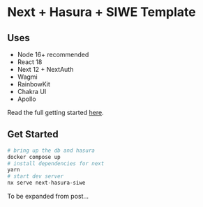 # Next + Hasura + SIWE Template
## Uses

- Node 16+ recommended
- React 18
- Next 12 + NextAuth
- Wagmi
- RainbowKit
- Chakra UI
- Apollo

Read the full getting started [here](https://scottherren.com/posts/2022-08-16---Next-Hasura-SIWE-Template/).

## Get Started

```bash
# bring up the db and hasura
docker compose up
# install dependencies for next
yarn
# start dev server
nx serve next-hasura-siwe
```

To be expanded from post...
